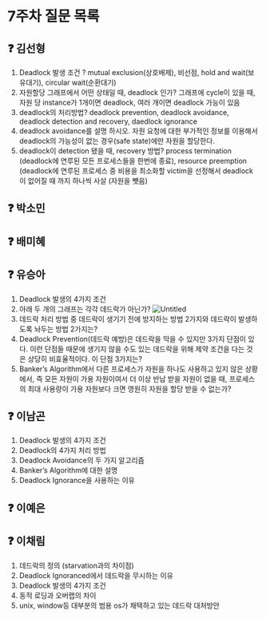 # 7주차 질문 목록

## ❓ 김선형
1. Deadlock 발생 조건 ? mutual exclusion(상호배제), 비선점, hold and wait(보유대기), circular wait(순환대기)
2. 자원할당 그래프에서 어떤 상태일 때, deadlock 인가? 그래프에 cycle이 있을 때, 자원 당 instance가 1개이면 deadlock, 여러 개이면 deadlock 가능이 있음
3. deadlock의 처리방법? deadlock prevention, deadlock avoidance, deadlock detection and recovery, daedlock ignorance
4. deadlock avoidance를 설명 하시오. 자원 요청에 대한 부가적인 정보를 이용해서 deadlock의 가능성이 없는 경우(safe state)에만 자원을 할당한다.
5. deadlock이 detection 됐을 때, recovery 방법? process termination (deadlock에 연루된 모든 프로세스들을 한번에 종료), resource preemption (deadlock에 연루된 프로세스 중 비용을 최소화할 victim을 선정해서 deadlock이 없어질 때 까지 하나씩 사살 (자원을 뺏음)

## ❓ 박소민


## ❓ 배미혜


## ❓ 유승아

1. Deadlock 발생의 4가지 조건
2. 아래 두 개의 그래프는 각각 데드락가 아닌가?
![Untitled](https://user-images.githubusercontent.com/68517303/225340232-4e44bd6e-dac7-4ad2-96c3-5eca3a5aa17b.png)
3. 데드락 처리 방법 중 데드락이 생기기 전에 방지하는 방법 2가지와 데드락이 발생하도록 놔두는 방법 2가지는?
4. Deadlock Prevention(데드락 예방)은 데드락을 막을 수 있지만 3가지 단점이 있다. 이런 단점들 때문에 생기지 않을 수도 있는 데드락을 위해 제약 조건을 다는 것은 상당히 비효율적이다. 이 단점 3가지는?
5. Banker’s Algorithm에서 다른 프로세스가 자원을 하나도 사용하고 있지 않은 상황에서, 즉 모든 자원이 가용 자원이여서 더 이상 반납 받을 자원이 없을 때, 프로세스의 최대 사용량이 가용 자원보다 크면 영원히 자원을 할당 받을 수 없는가?

## ❓ 이남곤

1. Deadlock 발생의 4가지 조건
2. Deadlock의 4가지 처리 방법
3. Deadlock Avoidance의 두 가지 알고리즘
4. Banker’s Algorithm에 대한 설명
5. Deadlock Ignorance을 사용하는 이유

## ❓ 이예은


## ❓ 이채림
1. 데드락의 정의 (starvation과의 차이점)
2. Deadlock Ignoranced에서 데드락을 무시하는 이유
3. Deadlock 발생의 4가지 조건
4. 동적 로딩과 오버랩의 차이
5. unix, window등 대부분의 범용 os가 채택하고 있는 데드락 대처방안
